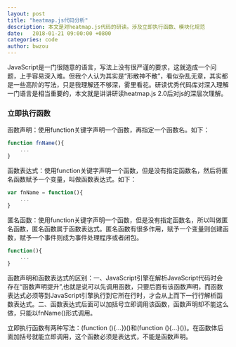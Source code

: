 ```yaml
---
layout: post
title: "heatmap.js代码分析"
description: 本文是对heatmap.js代码的研读。涉及立即执行函数、模块化规范
date:   2018-01-21 09:00:00 +0800
categories: code
author: bwzou
---
```

JavaScript是一门很随意的语言，写法上没有很严谨的要求，这就造成一个问题，上手容易深入难。但我个人认为其实是“形散神不散”，看似杂乱无章，其实都是一些高阶的写法，只是我理解还不够深，雾里看花。研读优秀代码库对深入理解一门语言是相当重要的，本文就是讲讲研读heatmap.js 2.0后对js的深层次理解。

### 立即执行函数
函数声明：使用function关键字声明一个函数，再指定一个函数名。如下：

```js	
function fnName(){
	...
}
```
 
函数表达式：使用function关键字声明一个函数，但是没有指定函数名，然后将匿名函数赋予一个变量，叫做函数表达式。如下：

```js
var fnName = function(){
	...
}
```

匿名函数：使用function关键字声明一个函数，但是没有指定函数名，所以叫做匿名函数，匿名函数属于函数表达式。匿名函数有很多作用，赋予一个变量则创建函数，赋予一个事件则成为事件处理程序或者闭包。
```js
function(){
	...
}
```

函数声明和函数表达式的区别：一、JavaScript引擎在解析JavaScript代码时会存在“函数声明提升”,也就是说可以先调用函数，只要后面有该函数声明，而函数表达式必须等到JavaScript引擎执行到它所在行时，才会从上而下一行行解析函数表达式。二、函数表达式后面可以加括号立即调用该函数，函数声明却不能这么做，只能以fnName()形式调用。

立即执行函数有两种写法：(function (){...})()和(function (){...}())。在函数体后面加括号就能立即调用，这个函数必须是表达式，不能是函数声明。